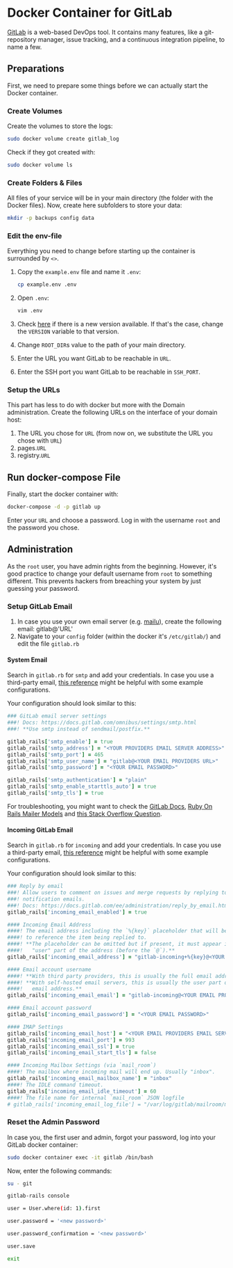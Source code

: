# Docker Container for GitLab

[GitLab](https://gitlab.com/) is a web-based DevOps tool. It contains many features, like a git-repository manager,
issue tracking, and a continuous integration pipeline, to name a few.

## Preparations

First, we need to prepare some things before we can actually start the Docker container.

### Create Volumes

Create the volumes to store the logs:

``` bash
sudo docker volume create gitlab_log
```

Check if they got created with:

``` bash
sudo docker volume ls
```

### Create Folders & Files

All files of your service will be in your main directory (the folder with the Docker files). Now, create here
subfolders to store your data:

``` bash
mkdir -p backups config data
```

### Edit the env-file

Everything you need to change before starting up the container is surrounded by `<>`.

1. Copy the `example.env` file and name it `.env`:

    ``` bash
    cp example.env .env
    ```

1. Open `.env`:

    ``` bash
    vim .env
    ```

1. Check [here](https://hub.docker.com/r/gitlab/gitlab-ce/tags) if there is a new version available. If that's the
   case, change the `VERSION` variable to that version.

1. Change `ROOT_DIR`s value to the path of your main directory.

1. Enter the URL you want GitLab to be reachable in `URL`.

1. Enter the SSH port you want GitLab to be reachable in `SSH_PORT`.

### Setup the URLs

This part has less to do with docker but more with the Domain administration. Create the following URLs on the
interface of your domain host:

1. The URL you chose for `URL` (from now on, we substitute the URL you chose with `URL`)
1. pages.`URL`
1. registry.`URL`

## Run docker-compose File

Finally, start the docker container with:

``` bash
docker-compose -d -p gitlab up
```

Enter your `URL` and choose a password. Log in with the username `root` and the password you chose.

## Administration

As the `root` user, you have admin rights from the beginning. However, it's good practice to change your default
username from `root` to something different. This prevents hackers from breaching your system by just guessing your
password.

### Setup GitLab Email

1. In case you use your own email server (e.g.
   [mailu](https://gitlab.com/lazymedia/docker-configs/-/blob/master/mailu/README.md)), create the following email:
   gitlab@'URL'
1. Navigate to your `config` folder (within the docker it's `/etc/gitlab/`) and edit the file `gitlab.rb`

#### System Email

Search in `gitlab.rb` for `smtp` and add your credentials. In case you use a third-party email,
[this reference](https://docs.gitlab.com/omnibus/settings/smtp.html) might be helpful with some example configurations.

Your configuration should look similar to this:

``` ruby
### GitLab email server settings
###! Docs: https://docs.gitlab.com/omnibus/settings/smtp.html
###! **Use smtp instead of sendmail/postfix.**

gitlab_rails['smtp_enable'] = true
gitlab_rails['smtp_address'] = "<YOUR PROVIDERS EMAIL SERVER ADDRESS>"
gitlab_rails['smtp_port'] = 465
gitlab_rails['smtp_user_name'] = "gitlab@<YOUR EMAIL PROVIDERS URL>"
gitlab_rails['smtp_password'] = "<YOUR EMAIL PASSWORD>"

gitlab_rails['smtp_authentication'] = "plain"
gitlab_rails['smtp_enable_starttls_auto'] = true
gitlab_rails['smtp_tls'] = true
```

For troubleshooting, you might want to check the [GitLab Docs](https://docs.gitlab.com/omnibus/settings/smtp.html),
[Ruby On Rails Mailer Models](https://api.rubyonrails.org/classes/ActionMailer/Base.html) and
[this Stack Overflow Question](https://stackoverflow.com/questions/21816348/553-5-7-1-mydomain-sender-address-rejected-not-owned-by-user-adminmydomain).

#### Incoming GitLab Email

Search in `gitlab.rb` for `incoming` and add your credentials. In case you use a third-party email,
[this reference](https://gitlab.com/help/administration/incoming_email.md#config-examples) might be helpful with some
example configurations.

Your configuration should look similar to this:

``` ruby
### Reply by email
###! Allow users to comment on issues and merge requests by replying to
###! notification emails.
###! Docs: https://docs.gitlab.com/ee/administration/reply_by_email.html
gitlab_rails['incoming_email_enabled'] = true

#### Incoming Email Address
####! The email address including the `%{key}` placeholder that will be replaced
####! to reference the item being replied to.
####! **The placeholder can be omitted but if present, it must appear in the
####!   "user" part of the address (before the `@`).**
gitlab_rails['incoming_email_address'] = "gitlab-incoming+%{key}@<YOUR EMAIL PROVIDER URL>"

#### Email account username
####! **With third party providers, this is usually the full email address.**
####! **With self-hosted email servers, this is usually the user part of the
####!   email address.**
gitlab_rails['incoming_email_email'] = "gitlab-incoming@<YOUR EMAIL PROVIDER URL>"

#### Email account password
gitlab_rails['incoming_email_password'] = "<YOUR EMAIL PASSWORD>"

#### IMAP Settings
gitlab_rails['incoming_email_host'] = "<YOUR EMAIL PROVIDERS EMAIL SERVER ADDRESS>"
gitlab_rails['incoming_email_port'] = 993
gitlab_rails['incoming_email_ssl'] = true
gitlab_rails['incoming_email_start_tls'] = false

#### Incoming Mailbox Settings (via `mail_room`)
####! The mailbox where incoming mail will end up. Usually "inbox".
gitlab_rails['incoming_email_mailbox_name'] = "inbox"
####! The IDLE command timeout.
gitlab_rails['incoming_email_idle_timeout'] = 60
####! The file name for internal `mail_room` JSON logfile
# gitlab_rails['incoming_email_log_file'] = "/var/log/gitlab/mailroom/mail_room_json.log"
```

### Reset the Admin Password

In case you, the first user and admin, forgot your password, log into your GitLab docker container:

``` bash
sudo docker container exec -it gitlab /bin/bash
```

Now, enter the following commands:

``` bash
su - git

gitlab-rails console

user = User.where(id: 1).first

user.password = '<new password>'

user.password_confirmation = '<new password>'

user.save

exit
```
